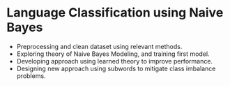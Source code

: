 # Language Classification using Naive Bayes

- Preprocessing and clean dataset using relevant methods.
- Exploring theory of Naive Bayes Modeling, and training first model.
- Developing approach using learned theory to improve performance.
- Designing new approach using subwords to mitigate class imbalance problems.

